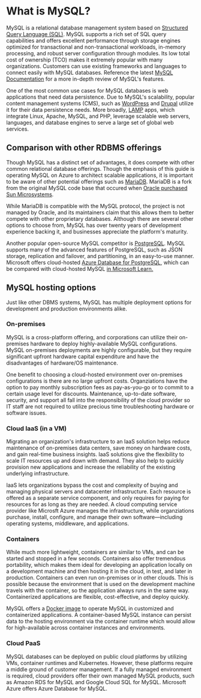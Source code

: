 # What is MySQL?

MySQL is a relational database management system based on [Structured Query Language (SQL)](https://en.wikipedia.org/wiki/SQL). MySQL supports a rich set of SQL query capabilities and offers excellent performance through storage engines optimized for transactional and non-transactional workloads, in-memory processing, and robust server configuration through modules. Its low total cost of ownership  (TCO) makes it extremely popular with many organizations. Customers can use existing frameworks and languages to connect easily with MySQL databases. Reference the latest [MySQL Documentation](https://dev.mysql.com/doc/refman/8.0/en/features.html) for a more in-depth review of MySQL's features.  

One of the most common use cases for MySQL databases is web applications that need data persistence. Due to MySQL's scalability, popular content management systems (CMS), such as [WordPress](https://wordpress.org/) and [Drupal](https://www.drupal.org/) utilize it for their data persistence needs. More broadly, [LAMP](https://en.wikipedia.org/wiki/LAMP_(software_bundle)) apps, which integrate Linux, Apache, MySQL, and PHP, leverage scalable web servers, languages, and database engines to serve a large set of global web services.

## Comparison with other RDBMS offerings

Though MySQL has a distinct set of advantages, it does compete with other common relational database offerings. Though the emphasis of this guide is operating MySQL on Azure to architect scalable applications, it is important to be aware of other potential offerings such as [MariaDB](https://mariadb.org/). MariaDB is a fork from the original MySQL code base that occured when [Oracle purchased Sun Microsystems](https://www.oracle.com/webfolder/college-recruiting/projects/mysql.html#.YexR-P7ML8o).

While MariaDB is compatible with the MySQL protocol, the project is not managed by Oracle, and its maintainers claim that this allows them to better compete with other proprietary databases. Although there are several other options to choose from, MySQL has over twenty years of development experience backing it, and businesses appreciate the platform's maturity.

Another popular open-source MySQL competitor is [PostgreSQL](https://www.postgresql.org/). MySQL supports many of the advanced features of PostgreSQL, such as JSON storage, replication and failover, and partitioning, in an easy-to-use manner. Microsoft offers cloud-hosted [Azure Database for PostgreSQL](https://docs.microsoft.com/azure/postgresql/overview), which can be compared with cloud-hosted MySQL [in Microsoft Learn.](https://docs.microsoft.com/learn/modules/deploy-mariadb-mysql-postgresql-azure/2-describe-open-source-offerings)

## MySQL hosting options

Just like other DBMS systems, MySQL has multiple deployment options for development and production environments alike.

### On-premises

MySQL is a cross-platform offering, and corporations can utilize their on-premises hardware to deploy highly-available MySQL configurations. MySQL on-premises deployments are highly configurable, but they require significant upfront hardware capital expenditure and have the disadvantages of hardware/OS maintenance.

One benefit to choosing a cloud-hosted environment over on-premises configurations is there are no large upfront costs. Organziations have the option to pay monthly subscription fees as pay-as-you-go or to commit to a certain usage level for discounts. Maintenance, up-to-date software, security, and support all fall into the responsibility of the cloud provider so IT staff are not required to utilize precious time troubleshooting hardware or software issues.

### Cloud IaaS (in a VM)

Migrating an organization's infrastructure to an IaaS solution helps reduce maintenance of on-premises data centers, save money on hardware costs, and gain real-time business insights. IaaS solutions give the flexibility to scale IT resources up and down with demand. They also help to quickly provision new applications and increase the reliability of the existing underlying infrastructure.

IaaS lets organizations bypass the cost and complexity of buying and managing physical servers and datacenter infrastructure. Each resource is offered as a separate service component, and only requires for paying for resources for as long as they are needed. A cloud computing service provider like Microsft Azure manages the infrastructure, while organziations purchase, install, configure, and manage their own software—including operating systems, middleware, and applications.

### Containers

While much more lightweight, containers are similar to VMs, and can be started and stopped in a few seconds. Containers also offer tremendous portability, which makes them ideal for developing an application locally on a development machine and then hosting it in the cloud, in test, and later in production. Containers can even run  on-premises or in other clouds. This is possible because the environment that is used on the development machine travels with the container, so the application always runs in the same way. Containerized applications are flexible, cost-effective, and deploy quickly.

MySQL offers a [Docker image](https://hub.docker.com/_/mysql) to operate MySQL in customized and containerized applications. A container-based MySQL instance can persist data to the hosting environment via the container runtime which would allow for high-available across container instances and environments.

### Cloud PaaS

MySQL databases can be deployed on public cloud platforms by utilizing VMs, container runtimes and Kubernetes. However, these platforms require a middle ground of customer management.  If a fully managed environment is required, cloud providers offer their own managed MySQL products, such as Amazon RDS for MySQL and Google Cloud SQL for MySQL.  Microsoft Azure offers Azure Database for MySQL.
